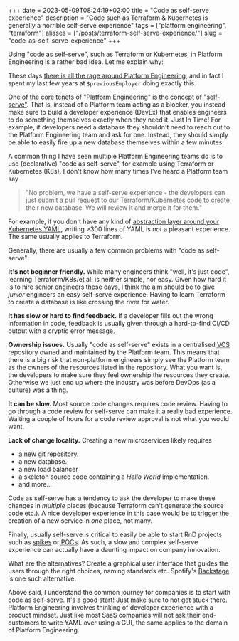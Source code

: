 +++ 
date = 2023-05-09T08:24:19+02:00
title = "Code as self-serve experience"
description = "Code such as Terraform & Kubernetes is generally a horrible self-serve experience"
tags = ["platform engineering", "terraform"]
aliases = ["/posts/terraform-self-serve-experience/"]
slug = "code-as-self-serve-experience"
+++

Using "code as self-serve", such as Terraform or Kubernetes, in Platform
Engineering is a rather bad idea. Let me explain why:

These days [there is all the rage around Platform Engineering][platform-eng],
and in fact I spent my last few years at `$previousEmployer` doing exactly
this.

One of the core tenets of "Platform Engineering" is the concept of
["self-serve"][self-serve]. That is, instead of a Platform team acting as a
blocker, you instead make sure to build a developer experience (DevEx) that
enables engineers to do something themselves exactly when they need it. Just In
Time! For example, if developers need a database they shouldn't need to reach
out to the Platform Engineering team and ask for one. Instead, they should
simply be able to easily fire up a new database themselves within a few
minutes.

[self-serve]: https://blog.cycloid.io/user-friendly-developer-self-service-the-key-to-platform-engineering

A common thing I have seen multiple Platform Engineering teams do is to use
(declarative) "code as self-serve", for example using Terraform or Kubernetes
(K8s). I don't know how many times I've heard a Platform team say

> "No problem, we have a self-serve experience - the developers can just submit
> a pull request to our Terraform/Kubernetes code to create their new database.
> We will review it and merge it for them."

For example, if you don't have any kind of [abstraction layer around your
Kubernetes YAML][helm], writing >300 lines of YAML is _not_ a pleasant
experience. The same usually applies to Terraform.

[helm]: https://helm.sh

Generally, there are usually a few common problems with "code as self-serve":

**It's not beginner friendly.** While many engineers think "well, it's just
code", learning Terraform/K8s/et al. is neither simple, nor easy. Given how hard it
is to hire senior engineers these days, I think the aim should be to give
_junior_ engineers an easy self-serve experience. Having to learn Terraform to
create a database is like crossing the river for water.

**It has slow or hard to find feedback.** If a developer fills out the wrong
information in code, feedback is usually given through a hard-to-find CI/CD
output with a cryptic error message.

**Ownership issues.** Usually "code as self-serve" exists in a centralised
<abbr title="Version Control System">VCS</abbr> repository owned and maintained
by the Platform team. This means that there is a big risk that non-platform
engineers simply see the Platform team as the owners of the resources listed in
the repository. What you want is, the developers to make sure they feel
ownership the resources they create. Otherwise we just end up where the
industry was before DevOps (as a culture) was a thing.

**It can be slow.** Most source code changes requires code review. Having to go
through a code review for self-serve can make it a really bad experience.
Waiting a couple of hours for a code review approval is not what you would
want.

**Lack of change locality.** Creating a new microservices likely requires

 * a new git repository.
 * a new database.
 * a new load balancer
 * a skeleton source code containing a _Hello World_ implementation.
 * and more...

Code as self-serve has a tendency to ask the developer to make these changes in
_multiple_ places (because Terraform can't generate the source code etc.). A
nice developer experience in this case would be to trigger the creation of a
new service in _one_ place, not many.

[platform-eng]: https://www.honeycomb.io/blog/future-ops-platform-engineering

Finally, usually self-serve is critical to easily be able to start RnD projects
such as [spikes][spike] or <abbr title="Proof of concept">POCs</abbr>. As such,
a slow and complex self-serve experience can actually have a daunting impact on
company innovation.

[spike]: https://www.visual-paradigm.com/scrum/what-is-scrum-spike/

What are the alternatives? Create a graphical user interface that guides the
users through the right choices, naming standards etc. Spotify's
[Backstage][bs] is one such alternative.

[bs]: https://backstage.io/

Above said, I understand the common journey for companies is to start with code
as self-serve. It's a good start! Just make sure to not get stuck there.
Platform Engineering involves thinking of developer experience with a product
mindset. Just like most SaaS companies will not ask their end-customers to
write YAML over using a GUI, the same applies to the domain of Platform
Engineering.
